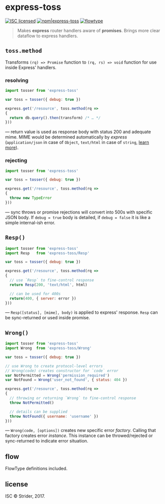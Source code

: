 # express-toss

[![ISC licensed](http://img.shields.io/badge/license-ISC-brightgreen.svg?style=flat-square)](#license)
[![npm|express-toss](http://img.shields.io/badge/npm-express--toss-CB3837.svg?style=flat-square)](https://www.npmjs.org/package/express-toss)
[![flowtype](http://img.shields.io/badge/flow-type-EBBF3A.svg?style=flat-square)](#flow)

> Makes **express** router handlers aware of **promises**. Brings more clear dataflow to express handlers.

## `toss.method`
Transforms `(rq) => Promise` function to `(rq, rs) => void` function for use inside Express' handlers.

### resolving
```js
import tosser from 'express-toss'

var toss = tosser({ debug: true })

express.get('/resource', toss.method(rq =>
{
  return db.query().then(transform) /* … */
}))
```
— return value is used as response body with status 200 and adequate mime. MIME would be determined automatically by *express* (`application/json` in case of `Object`, `text/html` in case of `string`, [learn more](http://expressjs.com/en/4x/api.html#res.send)).

### rejecting
```js
import tosser from 'express-toss'

var toss = tosser({ debug: true })

express.get('/resource', toss.method(rq =>
{
  throw new TypeError
}))
```
— sync throws or promise rejections will convert into 500s with specific JSON body. If `debug = true` body is detailed, if `debug = false` it is like a simple internal-ish error.

## `Resp()`
```js
import tosser from 'express-toss'
import Resp   from 'express-toss/Resp'

var toss = tosser({ debug: true })

express.get('/resource', toss.method(rq =>
{
  // use `Resp` to fine-control response
  return Resp(200, 'text/html', html)

  // can be used for 400s
  return(400, { server: error })
}))
```
— `Resp([status], [mime], body)` is applied to express' response. `Resp` can be sync-returned or used inside promise.

## `Wrong()`
```js
import tosser from 'express-toss'
import Wrong  from 'express-toss/Wrong'

var toss = tosser({ debug: true })

// use Wrong to create protocol-level errors
// Wrong(code) creates constructor for `code` error
var NotPermitted = Wrong('permission_required')
var NotFound = Wrong('user_not_found', { status: 404 })

express.get('/resource', toss.method(rq =>
{
  // throwing or returning `Wrong` to fine-control response
  throw NotPermitted()

  // details can be supplied
  throw NotFound({ username: 'username' })
}))
```
— `Wrong(code, [options])` creates new specific error *factory*. Calling that factory creates error *instance*. This instance can be throwed/rejected or sync-returned to indicate error situation.

## flow
FlowType definitions included.

## license
ISC © Strider, 2017.
